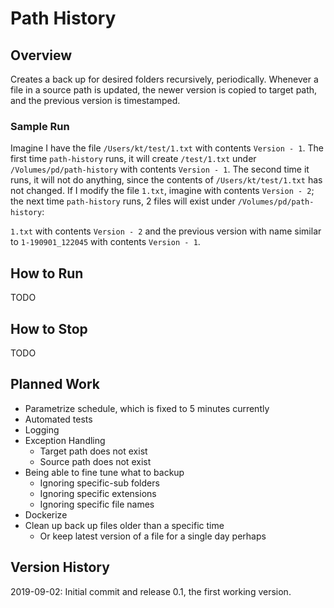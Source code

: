 # Path History

## Overview
Creates a back up for desired folders recursively, periodically. Whenever a file in a source path is updated, the newer version is copied to target path, and the previous version is timestamped.

### Sample Run
Imagine I have the file `/Users/kt/test/1.txt` with contents `Version - 1`. The first time `path-history` runs, it will create `/test/1.txt` under `/Volumes/pd/path-history` with contents `Version - 1`.
The second time it runs, it will not do anything, since the contents of `/Users/kt/test/1.txt` has not changed. If I modify the file `1.txt`, imagine with contents `Version - 2`; the next time `path-history` runs,
2 files will exist under  `/Volumes/pd/path-history`:

`1.txt` with contents `Version - 2` and the previous version with name similar to `1-190901_122045` with contents `Version - 1`.

## How to Run
TODO

## How to Stop
TODO

## Planned Work
- Parametrize schedule, which is fixed to 5 minutes currently 
- Automated tests
- Logging
- Exception Handling
  - Target path does not exist
  - Source path does not exist
- Being able to fine tune what to backup
  - Ignoring specific-sub folders
  - Ignoring specific extensions
  - Ignoring specific file names
- Dockerize
- Clean up back up files older than a specific time
  - Or keep latest version of a file for a single day perhaps

## Version History
2019-09-02: Initial commit and release 0.1, the first working version.
